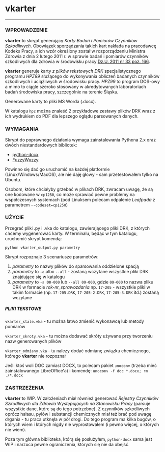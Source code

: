 # vkarter
----

### WPROWADZENIE

**vkarter** to skrypt generujący *Karty Badań i Pomiarów Czynników Szkodliwych*. Obowiązek sporządzania takich kart nakłada na pracodawcę Kodeks Pracy, a ich wzór określony został w rozporządzeniu Ministra Zdrowia z dnia 2 lutego 2011 r. w sprawie badań i pomiarów czynników szkodliwych dla zdrowia w środowisku pracy [Dz.U. 2011 nr 33 poz. 166](http://isap.sejm.gov.pl/DetailsServlet?id=WDU20110330166 "Dz.U. 2011 nr 33 poz. 166").

**vkarter** generuje karty *z plików tekstowych DRK* specjalistycznego programu *HPZ99* służącego do wykonywania obliczeń badanych czynników szkodliwych i uciążliwych w środowisku pracy. *HPZ99* to program DOS-owy a mimo to ciągle szeroko stosowany w akredytowanych laboratoriach badań środowiska pracy, szczególnie na terenie Śląska.

Generowane karty to pliki MS Worda (.docx).

W katalogu `hpz` można znaleść 2 przykładowe zestawy plików DRK wraz z ich wydrukiem do PDF dla lepszego oglądu parsowanych danych.

### WYMAGANIA

Skrypt do poprawnego działania wymaga zainstalowania Pythona 2.x oraz dwóch niestandardowych bibliotek:

- [python-docx](https://python-docx.readthedocs.io/en/latest/user/install.html "python-docx")
- [FuzzyWuzzy](https://github.com/seatgeek/fuzzywuzzy "FuzzyWuzzy")

Powinno się dać go uruchomić na każdej platformie (Linux/Windows/MacOS), ale nie daję głowy - sam przetestowałem tylko na Ubuntu.

Osobom, które chciałyby grzebać w plikach DRK, zwracam uwagę, że są one kodowane w `cp1250`, co może sprawiać pewne problemy na współczesnych systemach (pod Linuksem polecam odpalenie *Leafpada* z parametrem `--codeset=cp1250`)

### UŻYCIE

Przegrać pliki .py i .vka do katalogu, zawierającego pliki DRK, z których chcemy wygenerować karty. W terminalu, będąc w tym katalogu, uruchomić skrypt komendą:

`python vkarter_output.py parametry`

Skrypt rozpoznaje 3 scenariusze parametrów:

1) *parametry* to nazwy plików do sparsowania oddzielone spacją
2) *parametry* to `-a` albo `--all` - zostaną wczytane wszystkie pliki DRK znajdujące się w katalogu
3) *parametry* to `-a 00-000` lub `--all 00-000`, gdzie `00-000` to nazwa pliku DRK w formacie *rok-nr_sprawozdania* np. `17-205` - wszystkie pliki w takim formacie (np. `17-205.DRK`, `17-205-2.DRK`, `17-205-3.DRK` itd.) zostaną wczytane

##### PLIKI TEKSTOWE

`vkarter_stale.vka` - tu można łatwo zmienić wykonawcę lub metody pomiarów

`vkarter_skroty.vka` - tu można dodawać skróty używane przy tworzeniu nazw generowanych plików

`vkarter_odmiany.vka` - tu należy dodać odmianę związku chemicznego, którego **vkarter** nie rozpoznał

Jeśli ktoś woli DOC zamiast DOCX, to polecam pakiet `unoconv` (trzeba mieć zainstalowanego LibreOffice'a) i komendę:
`unoconv -f doc *.docx; rm ./*.docx`

### ZASTRZEŻENIA

**vkarter** to WIP. W założeniach miał również generować *Rejestry Czynników Szkodliwych dla Zdrowia Występujących na Stanowisku Pracy* (parsuje wszystkie dane, które są do tego potrzebne). Z czynników szkodliwych oprócz hałasu, pyłów i substancji chemicznych miał też brać pod uwagę drgania - tu praca utknęła w pół drogi. Do tego program ma kilka bugów, o których wiem i których nigdy nie wyprostowałem (i pewno więcej, o których nie wiem). 

Poza tym główna biblioteka, którą się posłużyłem, `python-docx` sama jest WIP i narzuca pewne ograniczenia, których się nie da obejść.
